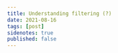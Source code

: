 ```yaml
---
title: Understanding filtering (?)
date: 2021-08-16
tags: [post]
sidenotes: true
published: false
---
```


<div id="filtering-demo-container" style="grid-column-start:1; grid-column-end:3; height: 80vh" />

<script>
  console.debug("Starting filtering demo");
  window.startFilteringDemo();
</script>